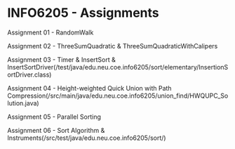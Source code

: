 # INFO6205 - Assignments

Assignment 01 - RandomWalk  

Assignment 02 - ThreeSumQuadratic & ThreeSumQuadraticWithCalipers  

Assignment 03 - Timer & InsertSort & InsertSortDriver(/test/java/edu.neu.coe.info6205/sort/elementary/InsertionSortDriver.class)

Assignment 04 - Height-weighted Quick Union with Path Compression(/src/main/java/edu.neu.coe.info6205/union_find/HWQUPC_Solution.java)

Assignment 05 - Parallel Sorting

Assignment 06 - Sort Algorithm & Instruments(/src/test/java/edu.neu.coe.info6205/sort/)